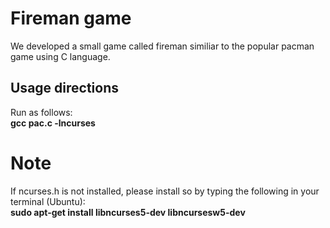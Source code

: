 # Fireman game
We developed a small game called fireman similiar to the popular pacman game using C language. 

## Usage directions
Run as follows:\
**gcc pac.c -lncurses**

# Note
If ncurses.h is not installed, please install so by typing the following in your terminal (Ubuntu):\
**sudo apt-get install libncurses5-dev libncursesw5-dev**
